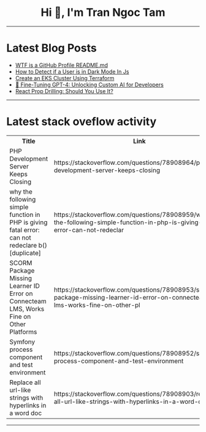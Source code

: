 <h1 align="center">Hi 👋, I'm Tran Ngoc Tam</h1>

---

# Latest Blog Posts 
<!-- BLOG-POST-LIST:START -->
- [WTF is a GitHub Profile README.md](https://dev.to/jacobshuman/wtf-is-a-github-profile-readmemd-1p8c)
- [How to Detect if a User is in Dark Mode In Js](https://dev.to/avinash_tare/how-to-detect-if-a-user-is-in-dark-mode-in-js-5hhp)
- [Create an EKS Cluster Using Terraform](https://dev.to/aws-builders/create-an-eks-cluster-using-terraform-1734)
- [🚀 Fine-Tuning GPT-4: Unlocking Custom AI for Developers](https://dev.to/gadekar_sachin/fine-tuning-gpt-4-unlocking-custom-ai-for-developers-2ig1)
- [React Prop Drilling: Should You Use It?](https://dev.to/apoorvtomar/react-prop-drilling-should-you-use-it-5f81)
<!-- BLOG-POST-LIST:END -->

---

# Latest stack oveflow activity
<table>
  <tr><th>Title</th><th>Link</th></tr>
  <!-- STACKOVERFLOW:START --><tr><td>PHP Development Server Keeps Closing</td><td>https://stackoverflow.com/questions/78908964/php-development-server-keeps-closing</td></tr><tr><td>why the following simple function in PHP is giving fatal error: can not redeclare b&lpar;&rpar; [duplicate]</td><td>https://stackoverflow.com/questions/78908959/why-the-following-simple-function-in-php-is-giving-fatal-error-can-not-redeclar</td></tr><tr><td>SCORM Package Missing Learner ID Error on Connecteam LMS, Works Fine on Other Platforms</td><td>https://stackoverflow.com/questions/78908953/scorm-package-missing-learner-id-error-on-connecteam-lms-works-fine-on-other-pl</td></tr><tr><td>Symfony process component and test environment</td><td>https://stackoverflow.com/questions/78908952/symfony-process-component-and-test-environment</td></tr><tr><td>Replace all url-like strings with hyperlinks in a word doc</td><td>https://stackoverflow.com/questions/78908903/replace-all-url-like-strings-with-hyperlinks-in-a-word-doc</td></tr><!-- STACKOVERFLOW:END -->
</table>

---


